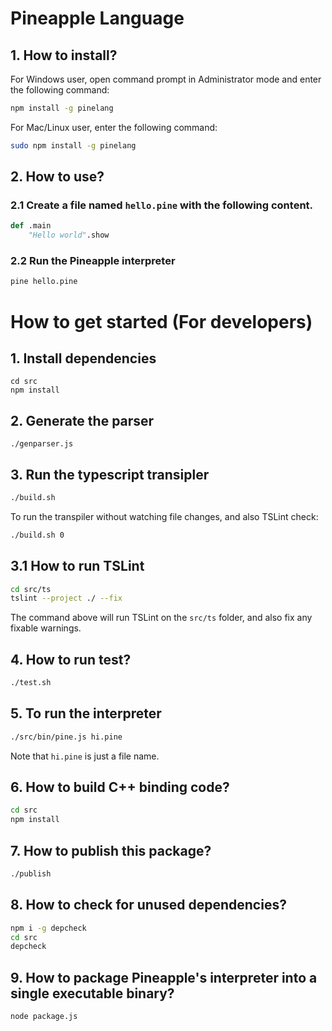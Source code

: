 # Pineapple Language

## 1. How to install?

For Windows user, open command prompt in Administrator mode and enter the following command:

```sh
npm install -g pinelang
```

For Mac/Linux user, enter the following command:

```sh
sudo npm install -g pinelang
```

## 2. How to use?

### 2.1 Create a file named `hello.pine` with the following content.

```py
def .main
    "Hello world".show
```

### 2.2 Run the Pineapple interpreter

```sh
pine hello.pine
```

# How to get started (For developers)

## 1. Install dependencies

```
cd src
npm install
```

## 2. Generate the parser

```
./genparser.js
```

## 3. Run the typescript transipler 

```sh
./build.sh
```

To run the transpiler without watching file changes, and also TSLint check:

```sh
./build.sh 0
```

## 3.1 How to run TSLint

```sh
cd src/ts
tslint --project ./ --fix
```

The command above will run TSLint on the `src/ts` folder, and also fix any fixable warnings.

## 4. How to run test?

```sh
./test.sh
```

## 5. To run the interpreter

```sh
./src/bin/pine.js hi.pine
```

Note that `hi.pine` is just a file name.

## 6. How to build C++ binding code?

```sh
cd src
npm install
```

## 7. How to publish this package?

```sh
./publish
```

## 8. How to check for unused dependencies?

```sh
npm i -g depcheck
cd src
depcheck
```

## 9. How to package Pineapple's interpreter into a single executable binary?

```sh
node package.js
```